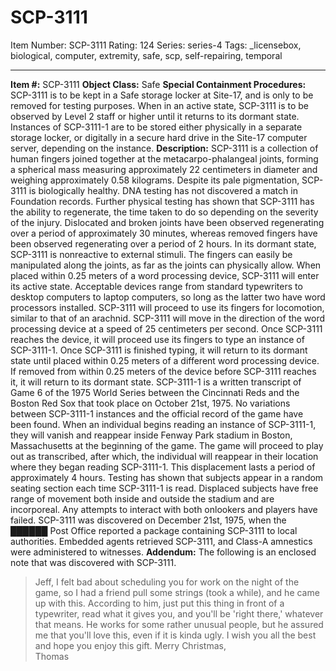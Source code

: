 # SCP-3111
Item Number: SCP-3111
Rating: 124
Series: series-4
Tags: _licensebox, biological, computer, extremity, safe, scp, self-repairing, temporal

---

**Item #:** SCP-3111
**Object Class:** Safe
**Special Containment Procedures:** SCP-3111 is to be kept in a Safe storage locker at Site-17, and is only to be removed for testing purposes. When in an active state, SCP-3111 is to be observed by Level 2 staff or higher until it returns to its dormant state. Instances of SCP-3111-1 are to be stored either physically in a separate storage locker, or digitally in a secure hard drive in the Site-17 computer server, depending on the instance.
**Description:** SCP-3111 is a collection of human fingers joined together at the metacarpo-phalangeal joints, forming a spherical mass measuring approximately 22 centimeters in diameter and weighing approximately 0.58 kilograms. Despite its pale pigmentation, SCP-3111 is biologically healthy. DNA testing has not discovered a match in Foundation records. Further physical testing has shown that SCP-3111 has the ability to regenerate, the time taken to do so depending on the severity of the injury. Dislocated and broken joints have been observed regenerating over a period of approximately 30 minutes, whereas removed fingers have been observed regenerating over a period of 2 hours.
In its dormant state, SCP-3111 is nonreactive to external stimuli. The fingers can easily be manipulated along the joints, as far as the joints can physically allow.
When placed within 0.25 meters of a word processing device, SCP-3111 will enter its active state. Acceptable devices range from standard typewriters to desktop computers to laptop computers, so long as the latter two have word processors installed. SCP-3111 will proceed to use its fingers for locomotion, similar to that of an arachnid. SCP-3111 will move in the direction of the word processing device at a speed of 25 centimeters per second. Once SCP-3111 reaches the device, it will proceed use its fingers to type an instance of SCP-3111-1. Once SCP-3111 is finished typing, it will return to its dormant state until placed within 0.25 meters of a different word processing device. If removed from within 0.25 meters of the device before SCP-3111 reaches it, it will return to its dormant state.
SCP-3111-1 is a written transcript of Game 6 of the 1975 World Series between the Cincinnati Reds and the Boston Red Sox that took place on October 21st, 1975. No variations between SCP-3111-1 instances and the official record of the game have been found. When an individual begins reading an instance of SCP-3111-1, they will vanish and reappear inside Fenway Park stadium in Boston, Massachusetts at the beginning of the game. The game will proceed to play out as transcribed, after which, the individual will reappear in their location where they began reading SCP-3111-1. This displacement lasts a period of approximately 4 hours. Testing has shown that subjects appear in a random seating section each time SCP-3111-1 is read. Displaced subjects have free range of movement both inside and outside the stadium and are incorporeal. Any attempts to interact with both onlookers and players have failed.
SCP-3111 was discovered on December 21st, 1975, when the ██████ Post Office reported a package containing SCP-3111 to local authorities. Embedded agents retrieved SCP-3111, and Class-A amnestics were administered to witnesses.
**Addendum:** The following is an enclosed note that was discovered with SCP-3111.
> Jeff,
> I felt bad about scheduling you for work on the night of the game, so I had a friend pull some strings (took a while), and he came up with this. According to him, just put this thing in front of a typewriter, read what it gives you, and you'll be 'right there,' whatever that means. He works for some rather unusual people, but he assured me that you'll love this, even if it is kinda ugly. I wish you all the best and hope you enjoy this gift.
> Merry Christmas,  
>  Thomas